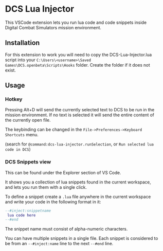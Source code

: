 # DCS Lua Injector

This VSCode extension lets you run lua code and code snippets inside Digital Combat Simulators mission environment.


## Installation

For this extension to work you will need to copy the DCS-Lua-Injector.lua script into your `C:\Users\<username>\Saved Games\DCS.openbeta\Scripts\Hooks` folder.
Create the folder if it does not exist.

## Usage

### Hotkey
Pressing Alt+D will send the currently selected text to DCS to be run in the mission environment.
If no text is selected it will send the entire content of the currently open file.

The keybinding can be changed in the `File->Preferences->Keyboard Shortcuts` menu. 

(search for `@command:dcs-lua-injector.runSelection`, or `Run selected lua code in DCS`)

### DCS Snippets view

This can be found under the Explorer section of VS Code.

It shows you a collection of lua snippets found in the current workspace, and lets you run them with a single click.

To define a snippet create a `.lua` file anywhere in the current workspace and write your code in the following format in it:

```lua
--#inject:snippetname
 lua code here
--#end
```

The snippet name must consist of alpha-numeric characters.

You can have multiple snippets in a single file. Each snippet is considered to be from an `--#inject:name` line to the next `--#end` line.

